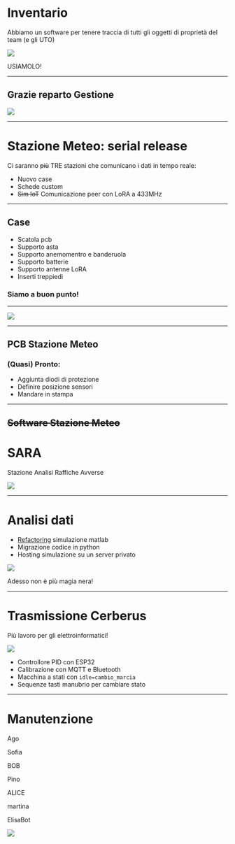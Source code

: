 # Inventario

Abbiamo un software per tenere traccia di tutti gli oggetti di proprietà del team (e gli UTO)

<!-- block-start: img -->

![](../assets/inventario.png)

<!-- block-end -->

USIAMOLO!

---

## Grazie reparto Gestione <i class="fas fa-heart"></i>

<!-- block-start: img -->

![](../assets/applausi.gif)

<!-- block-end -->

<!-- block-start: icon -->

<!-- block-end -->

---

# Stazione Meteo: serial release

Ci saranno ~~più~~ TRE stazioni che comunicano i dati in tempo reale:

<!-- block-start: little-space -->
<!-- block-end -->

- Nuovo case
- Schede custom
- ~~Sim IoT~~ Comunicazione peer con LoRA a 433MHz

---

## Case

- Scatola pcb <i class="fas fa-check"></i>
- Supporto asta <i class="fas fa-check"></i>
- Supporto anemomentro e banderuola <i class="fas fa-ellipsis-h"></i>
- Supporto batterie <i class="fas fa-ellipsis-h"></i>
- Supporto antenne LoRA <i class="fas fa-times"></i>
- Inserti treppiedi <i class="fas fa-times"></i>

<!-- block-start: little-space -->
<!-- block-end -->

### Siamo a buon punto!

---

![](../assets/ws.png)

---

## PCB Stazione Meteo

### (Quasi) Pronto:

<!-- block-start: little-space -->
<!-- block-end -->

- Aggiunta diodi di protezione
- Definire posizione sensori
- Mandare in stampa

---

## ~~Software Stazione Meteo~~

# SARA

Stazione Analisi Raffiche Avverse

<!-- block-start: img -->

![](../assets/sara.png)

<!-- block-end -->

---

# Analisi dati

- [Refactoring](https://github.com/policumbent/analisi-dati/pull/1) simulazione matlab <i class="fas fa-check"></i>
- Migrazione codice in python <i class="fas fa-ellipsis-h"></i>
- Hosting simulazione su un server privato <i class="fas fa-times"></i>

<!-- block-start: img -->

![](../assets/magic.gif)

<!-- block-end -->

Adesso non è più magia nera!

---

# Trasmissione Cerberus

Più lavoro per gli elettroinformatici!

<!-- block-start: little-space -->
<!-- block-end -->

![](../assets/working-cat.gif)

<!-- block-start: little-space -->
<!-- block-end -->

- Controllore PID con ESP32
- Calibrazione con MQTT e Bluetooth
- Macchina a stati con `idle=cambio_marcia`
- Sequenze tasti manubrio per cambiare stato

---

# Manutenzione

Ago <i class="fas fa-check"></i>

Sofia <i class="fas fa-check"></i>

BOB <i class="fas fa-ellipsis-h"></i>

Pino <i class="fas fa-ellipsis-h"></i>

ALICE <i class="fas fa-times"></i>

martina <i class="fas fa-times"></i>

ElisaBot <i class="fas fa-times"></i>

<!-- block-start: img -->

![](../assets/fast-cat.gif)

<!-- block-end -->
